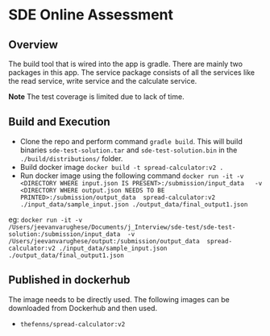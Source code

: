 # SDE Online Assessment

## Overview

The build tool that is wired into the app is gradle. There are mainly two packages in this
app. The service package consists of all the services like the read service, write service
and the calculate service.

**Note** The test coverage is limited due to lack of time.

## Build and Execution
- Clone the repo and perform command `gradle build`. This will build binaries `sde-test-solution.tar`
 and `sde-test-solution.bin` in the `./build/distributions/` folder.
- Build docker image 
  `docker build -t spread-calculator:v2 .`
- Run docker image using the following command
`docker run -it -v <DIRECTORY WHERE input.json IS PRESENT>:/submission/input_data  
-v <DIRECTORY WHERE output.json NEEDS TO BE PRINTED>:/submission/output_data  spread-calculator:v2 ./input_data/sample_input.json ./output_data/final_output1.json
`

eg: `docker run -it -v /Users/jeevanvarughese/Documents/j_Interview/sde-test/sde-test-solution:/submission/input_data  -v /Users/jeevanvarughese/output:/submission/output_data  spread-calculator:v2 ./input_data/sample_input.json ./output_data/final_output1.json`

## Published in dockerhub
The image needs to be directly used. The following images can be downloaded from Dockerhub 
and then used.
- `thefenns/spread-calculator:v2`
